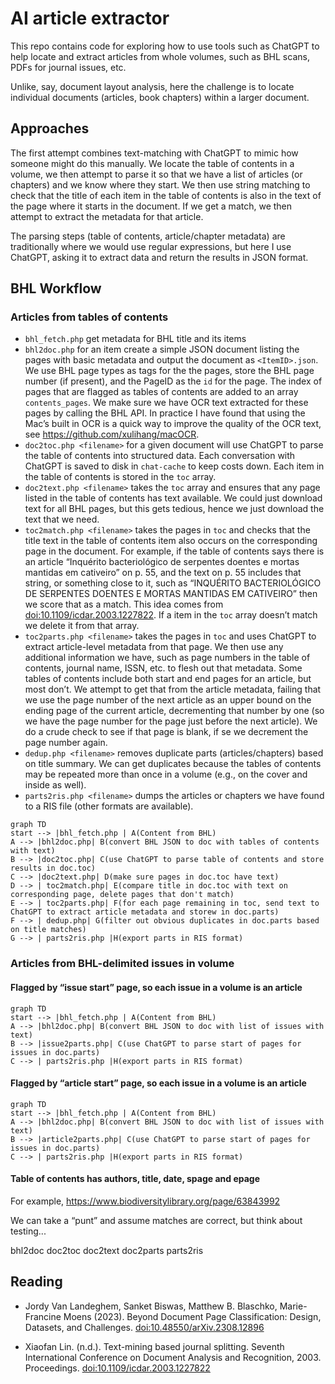 # AI article extractor

This repo contains code for exploring how to use tools such as ChatGPT to help locate and extract articles from whole volumes, such as BHL scans, PDFs for journal issues, etc.

Unlike, say, document layout analysis, here the challenge is to locate individual documents (articles, book chapters) within a larger document.

## Approaches

The first attempt combines text-matching with ChatGPT to mimic how someone might do this manually. We locate the table of contents in a volume, we then attempt to parse it so that we have a list of articles (or chapters) and we know where they start. We then use string matching to check that the title of each item in the table of contents is also in the text of the page where it starts in the document. If we get a match, we then  attempt to extract the metadata for that article. 

The parsing steps (table of contents, article/chapter metadata) are traditionally where we would use regular expressions, but here I use ChatGPT, asking it to extract data and return the results in JSON format.

## BHL Workflow

### Articles from tables of contents

- `bhl_fetch.php` get metadata for BHL title and its items
- `bhl2doc.php` for an item create a simple JSON document listing the pages with basic metadata and output the document as `<ItemID>.json`. We use BHL page types as tags for the the pages, store the BHL page number (if present), and the PageID as the `id` for the page. The index of pages that are flagged as tables of contents are added to an array `contents_pages`. We make sure we have OCR text extracted for these pages by calling the BHL API. In practice I have found that using the Mac’s built in OCR is a quick way to improve the quality of the OCR text, see https://github.com/xulihang/macOCR.
- `doc2toc.php <filename>` for a given document will use ChatGPT to parse the table of contents into structured data. Each conversation with ChatGPT is saved to disk in `chat-cache` to keep costs down. Each item in the table of contents is stored in the `toc` array.
- `doc2text.php <filename>` takes the `toc` array and ensures that any page listed in the table of contents has text available. We could just download text for all BHL pages, but this gets tedious, hence we just download the text that we need.
- `toc2match.php <filename>` takes the pages in `toc` and checks that the title text in the table of contents item also occurs on the corresponding page in the document. For example, if the table of contents says there is an article “Inquérito bacteriológico de serpentes doentes e mortas mantidas em cativeiro” on p. 55, and the text on p. 55 includes that string, or something close to it, such as “INQUÉRITO BACTERIOLÓGICO DE SERPENTES DOENTES E MORTAS MANTIDAS EM CATIVEIRO” then we score that as a match. This idea comes from [doi:10.1109/icdar.2003.1227822](https://doi.org/10.1109/icdar.2003.1227822). If a item in the `toc` array doesn’t match we delete it from that array.
- `toc2parts.php <filename>` takes the pages in `toc` and uses ChatGPT to extract article-level metadata from that page. We then use any additional information we have, such as page numbers in the table of contents, journal name, ISSN, etc. to flesh out that metadata. Some tables of contents include both start and end pages for an article, but most don’t. We attempt to get that from the article metadata, failing that we use the page number of the next article as an upper bound on the ending page of the current article, decrementing that number by one (so we have the page number for the page just before the next article). We do a crude check to see if that page is blank, if se we decrement the page number again.
- `dedup.php <filename>` removes duplicate parts (articles/chapters) based on title summary. We can get duplicates because the tables of contents may be repeated more than once in a volume (e.g., on the cover and inside as well).
- `parts2ris.php <filename>` dumps the articles or chapters we have found to a RIS file (other formats are available).

```mermaid
graph TD
start --> |bhl_fetch.php | A(Content from BHL)
A --> |bhl2doc.php| B(convert BHL JSON to doc with tables of contents with text)
B --> |doc2toc.php| C(use ChatGPT to parse table of contents and store results in doc.toc)
C --> |doc2text.php| D(make sure pages in doc.toc have text)
D --> | toc2match.php| E(compare title in doc.toc with text on corresponding page, delete pages that don't match)
E --> | toc2parts.php| F(for each page remaining in toc, send text to ChatGPT to extract article metadata and storew in doc.parts)
F --> | dedup.php| G(filter out obvious duplicates in doc.parts based on title matches)
G --> | parts2ris.php |H(export parts in RIS format)
```

### Articles from BHL-delimited issues in volume

#### Flagged  by “issue start” page, so each issue in a volume is an article

```mermaid
graph TD
start --> |bhl_fetch.php | A(Content from BHL)
A --> |bhl2doc.php| B(convert BHL JSON to doc with list of issues with text)
B --> |issue2parts.php| C(use ChatGPT to parse start of pages for issues in doc.parts)
C --> | parts2ris.php |H(export parts in RIS format)
```

#### Flagged  by “article start” page, so each issue in a volume is an article

```mermaid
graph TD
start --> |bhl_fetch.php | A(Content from BHL)
A --> |bhl2doc.php| B(convert BHL JSON to doc with list of issues with text)
B --> |article2parts.php| C(use ChatGPT to parse start of pages for issues in doc.parts)
C --> | parts2ris.php |H(export parts in RIS format)
```


#### Table of contents has authors, title, date, spage and epage

For example, https://www.biodiversitylibrary.org/page/63843992

We can take a “punt” and assume matches are correct, but think about testing...

bhl2doc
doc2toc
doc2text
doc2parts
parts2ris




## Reading


- Jordy Van Landeghem, Sanket Biswas, Matthew B. Blaschko, Marie-Francine Moens (2023). Beyond Document Page Classification: Design, Datasets, and Challenges. [doi:10.48550/arXiv.2308.12896](https://doi.org/10.48550/arXiv.2308.12896)


- Xiaofan Lin. (n.d.). Text-mining based journal splitting. Seventh International Conference on Document Analysis and Recognition, 2003. Proceedings. [doi:10.1109/icdar.2003.1227822](https://doi.org/10.1109/icdar.2003.1227822)
